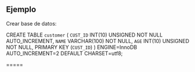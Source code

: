 Ejemplo 
-----
Crear base de datos:

CREATE TABLE `customer` (
  `CUST_ID` INT(10) UNSIGNED NOT NULL AUTO_INCREMENT,
  `NAME` VARCHAR(100) NOT NULL,
  `AGE` INT(10) UNSIGNED NOT NULL,
  PRIMARY KEY (`CUST_ID`)
) ENGINE=InnoDB AUTO_INCREMENT=2 DEFAULT CHARSET=utf8;


=====
